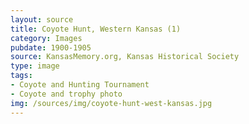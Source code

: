 ```yaml
---
layout: source
title: Coyote Hunt, Western Kansas (1)
category: Images
pubdate: 1900-1905
source: KansasMemory.org, Kansas Historical Society 
type: image
tags: 
- Coyote and Hunting Tournament 
- Coyote and trophy photo
img: /sources/img/coyote-hunt-west-kansas.jpg 
---
```

